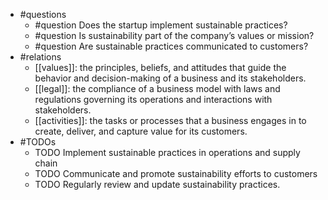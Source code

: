 - #questions
	- #question Does the startup implement sustainable practices?
	- #question Is sustainability part of the company’s values or mission?
	- #question Are sustainable practices communicated to customers?
- #relations
	- [[values]]: the principles, beliefs, and attitudes that guide the behavior and decision-making of a business and its stakeholders.
	- [[legal]]: the compliance of a business model with laws and regulations governing its operations and interactions with stakeholders.
	- [[activities]]: the tasks or processes that a business engages in to create, deliver, and capture value for its customers.
- #TODOs
	- TODO Implement sustainable practices in operations and supply chain
	- TODO  Communicate and promote sustainability efforts to customers
	- TODO  Regularly review and update sustainability practices.

